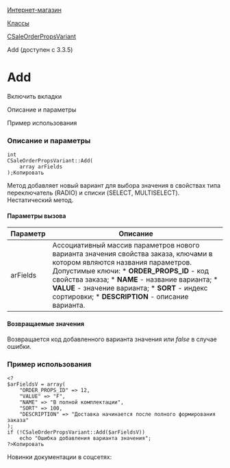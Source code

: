 [Интернет-магазин](/api_help/sale/index.php)

[Классы](/api_help/sale/classes/index.php)

[CSaleOrderPropsVariant](/api_help/sale/classes/csaleorderpropsvariant/index.php)

Add (доступен с 3.3.5)

Add
===

Включить вкладки

Описание и параметры

Пример использования

### Описание и параметры

```
int
CSaleOrderPropsVariant::Add(
	array arFields
);Копировать
```

Метод добавляет новый вариант для выбора значения в свойствах типа переключатель (RADIO) и списки (SELECT, MULTISELECT). Нестатический метод.

#### Параметры вызова

| Параметр | Описание |
| --- | --- |
| arFields | Ассоциативный массив параметров нового варианта значения свойства заказа, ключами в котором являются названия параметров.  Допустимые ключи:  * **ORDER\_PROPS\_ID** - код свойства заказа; * **NAME** - название варианта; * **VALUE** - значение варианта; * **SORT** - индекс сортировки; * **DESCRIPTION** - описание варианта. |

#### Возвращаемые значения

Возвращается код добавленного варианта значения или *false* в случае ошибки.

### Пример использования

```
<?
$arFieldsV = array(
	"ORDER_PROPS_ID" => 12,
	"VALUE" => "F",
	"NAME" => "В полной комплектации",
	"SORT" => 100,
	"DESCRIPTION" => "Доставка начинается после полного формирования заказа"
);
if (!CSaleOrderPropsVariant::Add($arFieldsV))
	echo "Ошибка добавления варианта значения";
?>Копировать
```

Новинки документации в соцсетях: